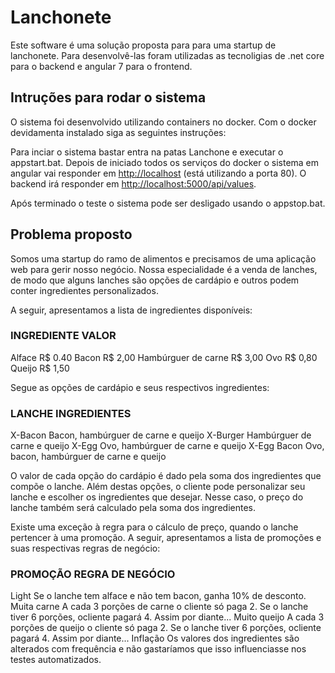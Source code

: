 # Lanchonete

Este software é uma solução proposta para para uma startup de lanchonete. Para desenvolvê-las foram utilizadas as tecnoligias de .net core para o backend e angular 7 para o frontend.

## Intruções para rodar o sistema

O sistema foi desenvolvido utilizando containers no docker. Com o docker devidamenta instalado siga as seguintes instruções:

Para inciar o sistema bastar entra na patas Lanchone e executar o appstart.bat. Depois de iniciado todos os serviços do docker o sistema em angular vai responder em [http://localhost](http://localhost) (está utilizando a porta 80). O backend irá responder em [http://localhost:5000/api/values](http:localhost:5000/api/values).

Após terminado o teste o sistema pode ser desligado usando o appstop.bat.

## Problema proposto

Somos uma startup do ramo de alimentos e precisamos de uma aplicação web para gerir nosso negócio. Nossa especialidade é a venda de lanches, de modo que alguns lanches são opções de cardápio e outros podem conter ingredientes personalizados.

A seguir, apresentamos a lista de ingredientes disponíveis:

### INGREDIENTE VALOR
Alface R$ 0.40
Bacon R$ 2,00
Hambúrguer de carne R$ 3,00
Ovo R$ 0,80
Queijo R$ 1,50

Segue as opções de cardápio e seus respectivos ingredientes:

### LANCHE INGREDIENTES
X-Bacon Bacon, hambúrguer de carne e queijo
X-Burger Hambúrguer de carne e queijo
X-Egg Ovo, hambúrguer de carne e queijo
X-Egg Bacon Ovo, bacon, hambúrguer de carne e queijo

O valor de cada opção do cardápio é dado pela soma dos ingredientes que compõe o lanche. Além destas opções, o cliente pode personalizar seu lanche e escolher os ingredientes que desejar. Nesse caso, o preço do lanche também será calculado pela soma dos ingredientes.

Existe uma exceção à regra para o cálculo de preço, quando o lanche pertencer à uma promoção. A seguir, apresentamos a lista de promoções e suas respectivas regras de negócio:

### PROMOÇÃO REGRA DE NEGÓCIO
Light Se o lanche tem alface e não tem bacon, ganha 10% de desconto.
Muita carne A cada 3 porções de carne o cliente só paga 2. Se o lanche tiver 6 porções, ocliente pagará 4. Assim por diante...
Muito queijo A cada 3 porções de queijo o cliente só paga 2. Se o lanche tiver 6 porções, ocliente pagará 4. Assim por diante...
Inflação Os valores dos ingredientes são alterados com frequência e não gastaríamos que isso influenciasse nos testes automatizados.
